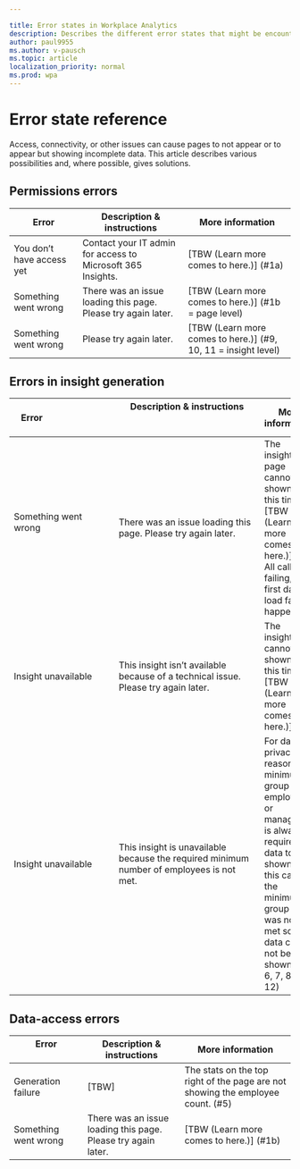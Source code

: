 ```yaml
---

title: Error states in Workplace Analytics
description: Describes the different error states that might be encountered when viewing Workplace Analytics insights
author: paul9955
ms.author: v-pausch
ms.topic: article
localization_priority: normal 
ms.prod: wpa
---
```


# Error state reference
Access, connectivity, or other issues can cause pages to not appear or to appear but showing incomplete data. This article describes various possibilities and, where possible, gives solutions.

## Permissions errors
| Error | Description & instructions | More information |
| --- | --- | --- | 
| You don’t have access yet	| Contact your IT admin for access to Microsoft 365 Insights. | [TBW (Learn more comes to here.)] (#1a) |
| Something went wrong	| There was an issue loading this page. Please try again later. | [TBW (Learn more comes to here.)] (#1b = page level) |
| Something went wrong |	Please try again later. | [TBW (Learn more comes to here.)] (#9, 10, 11  = insight level) |

## Errors in insight generation
| Error &nbsp;&nbsp;&nbsp;&nbsp;&nbsp;&nbsp;&nbsp;&nbsp;&nbsp;&nbsp;&nbsp;&nbsp;&nbsp;&nbsp;&nbsp;&nbsp;&nbsp;&nbsp;&nbsp;&nbsp;&nbsp;&nbsp;&nbsp;&nbsp; | Description & instructions &nbsp;&nbsp;&nbsp;&nbsp;&nbsp;&nbsp;&nbsp;&nbsp;&nbsp;&nbsp;&nbsp;&nbsp;&nbsp;&nbsp;&nbsp;&nbsp;&nbsp;&nbsp;&nbsp;&nbsp;&nbsp;&nbsp;&nbsp;&nbsp;&nbsp;&nbsp;&nbsp;&nbsp;&nbsp;&nbsp;&nbsp;&nbsp;&nbsp;&nbsp;&nbsp;&nbsp;&nbsp;&nbsp;&nbsp;&nbsp;&nbsp;&nbsp;&nbsp;&nbsp;&nbsp;&nbsp;&nbsp;&nbsp;&nbsp;&nbsp;&nbsp;&nbsp;&nbsp;&nbsp;&nbsp;&nbsp;&nbsp; &nbsp; | More information |
| --- | --- | --- | 
| Something went wrong  &nbsp;&nbsp;&nbsp;&nbsp;&nbsp;&nbsp;&nbsp;&nbsp;&nbsp;&nbsp;&nbsp;&nbsp;&nbsp;&nbsp;&nbsp;&nbsp;&nbsp;&nbsp;&nbsp;&nbsp;&nbsp;&nbsp;&nbsp;&nbsp;&nbsp;&nbsp;&nbsp;&nbsp;&nbsp;&nbsp;&nbsp;&nbsp;&nbsp;&nbsp;&nbsp;&nbsp;&nbsp;&nbsp;&nbsp;&nbsp;	| There was an issue loading this page. Please try again later. | The insights page cannot be shown at this time. [TBW (Learn more comes to here.)] (2: All calls failing, the first data load fails to happen) |
| Insight unavailable |	This insight isn’t available because of a technical issue. Please try again later. | The insights cannot be shown at this time.  [TBW (Learn more comes to here.)] (#3) |
| Insight unavailable |	This insight is unavailable because the required minimum number of employees is not met. | 	For data-privacy reasons, a minimum group of employees or managers is always required for data to be shown. In this case, the minimum group size was not met so the data could not be shown. (#4, 6, 7, 8a, 8b, 12) |

## Data-access errors
| Error &nbsp;&nbsp;&nbsp;&nbsp;&nbsp;&nbsp;&nbsp;&nbsp;&nbsp;&nbsp;&nbsp;&nbsp;&nbsp;&nbsp;&nbsp;&nbsp;&nbsp;&nbsp;&nbsp;&nbsp;&nbsp;&nbsp;&nbsp;&nbsp; | Description & instructions | More information |
| --- | --- | --- | 
| Generation failure | 	[TBW] | The stats on the top right of the page are not showing the employee count. (#5) |
| Something went wrong | There was an issue loading this page. Please try again later. | [TBW (Learn more comes to here.)] (#1b) |
		
